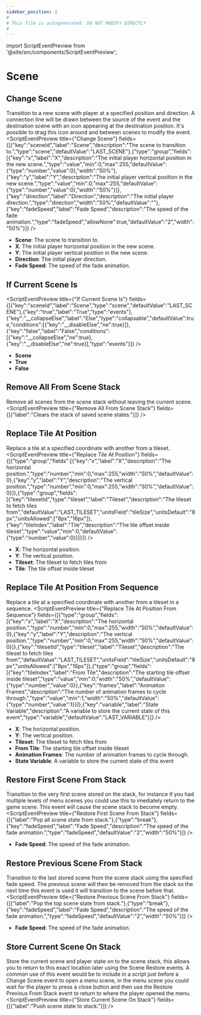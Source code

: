 ```yaml
---
sidebar_position: 2
#
# This file is autogenerated. DO NOT MODIFY DIRECTLY
#
---
```


import ScriptEventPreview from '@site/src/components/ScriptEventPreview';

# Scene

## Change Scene
Transition to a new scene with player at a specified position and direction. A connection line will be drawn between the source of the event and the destination scene with an icon appearing at the destination position. It's possible to drag this icon around and between scenes to modify the event.
<ScriptEventPreview title={"Change Scene"} fields={[{"key":"sceneId","label":"Scene","description":"The scene to transition to.","type":"scene","defaultValue":"LAST_SCENE"},{"type":"group","fields":[{"key":"x","label":"X","description":"The initial player horizontal position in the new scene.","type":"value","min":0,"max":255,"defaultValue":{"type":"number","value":0},"width":"50%"},{"key":"y","label":"Y","description":"The initial player vertical position in the new scene.","type":"value","min":0,"max":255,"defaultValue":{"type":"number","value":0},"width":"50%"}]},{"key":"direction","label":"Direction","description":"The initial player direction.","type":"direction","width":"50%","defaultValue":""},{"key":"fadeSpeed","label":"Fade Speed","description":"The speed of the fade animation.","type":"fadeSpeed","allowNone":true,"defaultValue":"2","width":"50%"}]} />

- **Scene**: The scene to transition to.  
- **X**: The initial player horizontal position in the new scene.  
- **Y**: The initial player vertical position in the new scene.  
- **Direction**: The initial player direction.  
- **Fade Speed**: The speed of the fade animation.  

## If Current Scene Is
<ScriptEventPreview title={"If Current Scene Is"} fields={[{"key":"sceneId","label":"Scene","type":"scene","defaultValue":"LAST_SCENE"},{"key":"true","label":"True","type":"events"},{"key":"__collapseElse","label":"Else","type":"collapsable","defaultValue":true,"conditions":[{"key":"__disableElse","ne":true}]},{"key":"false","label":"False","conditions":[{"key":"__collapseElse","ne":true},{"key":"__disableElse","ne":true}],"type":"events"}]} />

- **Scene**  
- **True**  
- **False**  

## Remove All From Scene Stack
Remove all scenes from the scene stack without leaving the current scene.
<ScriptEventPreview title={"Remove All From Scene Stack"} fields={[{"label":"Clears the stack of saved scene states."}]} />


## Replace Tile At Position
Replace a tile at a specified coordinate with another from a tileset.
<ScriptEventPreview title={"Replace Tile At Position"} fields={[{"type":"group","fields":[{"key":"x","label":"X","description":"The horizontal position.","type":"number","min":0,"max":255,"width":"50%","defaultValue":0},{"key":"y","label":"Y","description":"The vertical position.","type":"number","min":0,"max":255,"width":"50%","defaultValue":0}]},{"type":"group","fields":[{"key":"tilesetId","type":"tileset","label":"Tileset","description":"The tileset to fetch tiles from","defaultValue":"LAST_TILESET","unitsField":"tileSize","unitsDefault":"8px","unitsAllowed":["8px","16px"]},{"key":"tileIndex","label":"Tile","description":"The tile offset inside tileset","type":"value","min":0,"defaultValue":{"type":"number","value":0}}]}]} />

- **X**: The horizontal position.  
- **Y**: The vertical position.  
- **Tileset**: The tileset to fetch tiles from  
- **Tile**: The tile offset inside tileset  

## Replace Tile At Position From Sequence
Replace a tile at a specified coordinate with another from a tileset in a sequence.
<ScriptEventPreview title={"Replace Tile At Position From Sequence"} fields={[{"type":"group","fields":[{"key":"x","label":"X","description":"The horizontal position.","type":"number","min":0,"max":255,"width":"50%","defaultValue":0},{"key":"y","label":"Y","description":"The vertical position.","type":"number","min":0,"max":255,"width":"50%","defaultValue":0}]},{"key":"tilesetId","type":"tileset","label":"Tileset","description":"The tileset to fetch tiles from","defaultValue":"LAST_TILESET","unitsField":"tileSize","unitsDefault":"8px","unitsAllowed":["8px","16px"]},{"type":"group","fields":[{"key":"tileIndex","label":"From Tile","description":"The starting tile offset inside tileset","type":"value","min":0,"width":"50%","defaultValue":{"type":"number","value":0}},{"key":"frames","label":"Animation Frames","description":"The number of animation frames to cycle through.","type":"value","min":1,"width":"50%","defaultValue":{"type":"number","value":1}}]},{"key":"variable","label":"State Variable","description":"A variable to store the current state of this event","type":"variable","defaultValue":"LAST_VARIABLE"}]} />

- **X**: The horizontal position.  
- **Y**: The vertical position.  
- **Tileset**: The tileset to fetch tiles from  
- **From Tile**: The starting tile offset inside tileset  
- **Animation Frames**: The number of animation frames to cycle through.  
- **State Variable**: A variable to store the current state of this event  

## Restore First Scene From Stack
Transition to the very first scene stored on the stack, for instance if you had multiple levels of menu scenes you could use this to imediately return to the game scene. This event will cause the scene stack to become empty.
<ScriptEventPreview title={"Restore First Scene From Stack"} fields={[{"label":"Pop all scene state from stack."},{"type":"break"},{"key":"fadeSpeed","label":"Fade Speed","description":"The speed of the fade animation.","type":"fadeSpeed","defaultValue":"2","width":"50%"}]} />

- **Fade Speed**: The speed of the fade animation.  

## Restore Previous Scene From Stack
Transition to the last stored scene from the scene stack using the specified fade speed. The previous scene will then be removed from the stack so the next time this event is used it will transition to the scene before that.
<ScriptEventPreview title={"Restore Previous Scene From Stack"} fields={[{"label":"Pop the top scene state from stack."},{"type":"break"},{"key":"fadeSpeed","label":"Fade Speed","description":"The speed of the fade animation.","type":"fadeSpeed","defaultValue":"2","width":"50%"}]} />

- **Fade Speed**: The speed of the fade animation.  

## Store Current Scene On Stack
Store the current scene and player state on to the scene stack, this allows you to return to this exact location later using the Scene Restore events. A common use of this event would be to include in a script just before a Change Scene event to open a menu scene, in the menu scene you could wait for the player to press a close button and then use the Restore Previous From Stack event to return to where the player opened the menu.
<ScriptEventPreview title={"Store Current Scene On Stack"} fields={[{"label":"Push scene state to stack."}]} />


